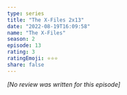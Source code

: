 ```yaml
---
type: series
title: "The X-Files 2x13"
date: "2022-08-19T16:09:58"
name: "The X-Files"
season: 2
episode: 13
rating: 3
ratingEmoji: ⭐️⭐️⭐️
share: false
---
```


*[No review was written for this episode]*
